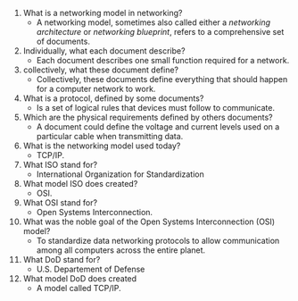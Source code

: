 1. What is a networking model in networking?
	- A networking model, sometimes also called either a _networking architecture_ or _networking blueprint_, refers to a comprehensive set of documents.
2. Individually, what each document describe?
	- Each document describes one small function required for a network.
3. collectively, what these document define?
	- Collectively, these documents define everything that should happen for a computer network to work.
4. What is a protocol, defined by some documents?
	- Is a set of logical rules that devices must follow to communicate.
5. Which are the physical requirements defined by others documents?
	- A document could define the voltage and current levels used on a particular cable when transmitting data.
6. What is the networking model used today?
	- TCP/IP.
7. What ISO stand for?
	- International Organization for Standardization
8. What model ISO does created?
	- OSI.
9. What OSI stand for?
	- Open Systems Interconnection.
10. What was the noble goal of the Open Systems Interconnection (OSI) model?
	- To standardize data networking protocols to allow communication among all computers across the entire planet.
11. What DoD stand for?
	- U.S. Departement of Defense
12. What model DoD does created 
	- A model called TCP/IP.
